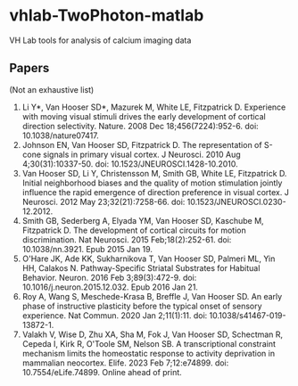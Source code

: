# vhlab-TwoPhoton-matlab
VH Lab tools for analysis of calcium imaging data

## Papers

(Not an exhaustive list)

1. Li Y*, Van Hooser SD*, Mazurek M, White LE, Fitzpatrick D. Experience with moving visual stimuli drives the early development of cortical direction selectivity. Nature. 2008 Dec 18;456(7224):952-6. doi: 10.1038/nature07417.
2. Johnson EN, Van Hooser SD, Fitzpatrick D. The representation of S-cone signals in primary visual cortex. J Neurosci. 2010 Aug 4;30(31):10337-50. doi: 10.1523/JNEUROSCI.1428-10.2010.
3. Van Hooser SD, Li Y, Christensson M, Smith GB, White LE, Fitzpatrick D. Initial neighborhood biases and the quality of motion stimulation jointly influence the rapid emergence of direction preference in visual cortex. J Neurosci. 2012 May 23;32(21):7258-66. doi: 10.1523/JNEUROSCI.0230-12.2012.
4. Smith GB, Sederberg A, Elyada YM, Van Hooser SD, Kaschube M, Fitzpatrick D. The development of cortical circuits for motion discrimination. Nat Neurosci. 2015 Feb;18(2):252-61. doi: 10.1038/nn.3921. Epub 2015 Jan 19.
5. O'Hare JK, Ade KK, Sukharnikova T, Van Hooser SD, Palmeri ML, Yin HH, Calakos N. Pathway-Specific Striatal Substrates for Habitual Behavior. Neuron. 2016 Feb 3;89(3):472-9. doi: 10.1016/j.neuron.2015.12.032. Epub 2016 Jan 21.
6. Roy A, Wang S, Meschede-Krasa B, Breffle J, Van Hooser SD. An early phase of instructive plasticity before the typical onset of sensory experience.
Nat Commun. 2020 Jan 2;11(1):11. doi: 10.1038/s41467-019-13872-1.
7. Valakh V, Wise D, Zhu XA, Sha M, Fok J, Van Hooser SD, Schectman R, Cepeda I, Kirk R, O'Toole SM, Nelson SB. A transcriptional constraint mechanism limits the homeostatic response to activity deprivation in mammalian neocortex. Elife. 2023 Feb 7;12:e74899. doi: 10.7554/eLife.74899. Online ahead of print.

